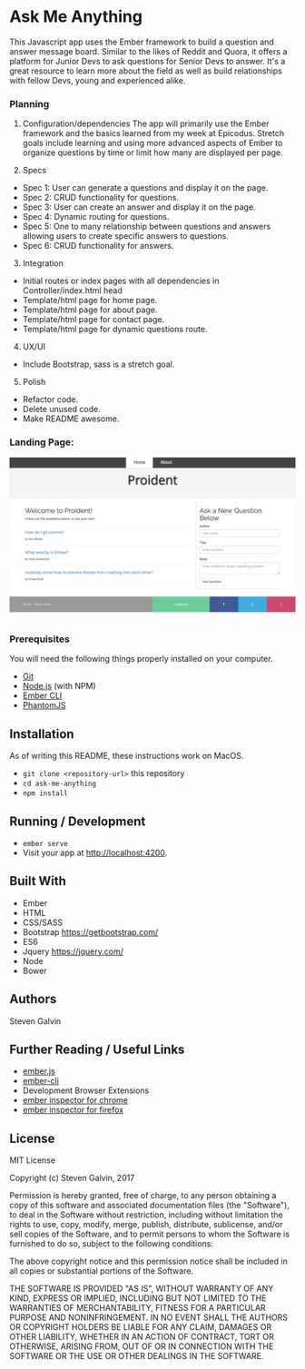 # Ask Me Anything

This Javascript app uses the Ember framework to build a question and answer message board. Similar to the likes of Reddit and Quora, it offers a platform for Junior Devs to ask questions for Senior Devs to answer. It's a great resource to learn more about the field as well as build relationships with fellow Devs, young and experienced alike.

### Planning

1. Configuration/dependencies
  The app will primarily use the Ember framework and the basics learned from my week at Epicodus. Stretch goals include learning and using more advanced aspects of Ember to organize questions by time or limit how many are displayed per page.

2. Specs
  * Spec 1: User can generate a questions and display it on the page.
  * Spec 2: CRUD functionality for questions.
  * Spec 3: User can create an answer and display it on the page.
  * Spec 4: Dynamic routing for questions.
  * Spec 5: One to many relationship between questions and answers allowing users to create specific answers to questions.
  * Spec 6: CRUD functionality for answers.

3. Integration
  * Initial routes or index pages with all dependencies in Controller/index.html head
  * Template/html page for home page.
  * Template/html page for about page.
  * Template/html page for contact page.
  * Template/html page for dynamic questions route.

4. UX/UI
  * Include Bootstrap, sass is a stretch goal.

5. Polish
  * Refactor code.
  * Delete unused code.
  * Make README awesome.


### Landing Page:
![](./public/images/screenshot.png "Prodient")

### Prerequisites

You will need the following things properly installed on your computer.

* [Git](https://git-scm.com/)
* [Node.js](https://nodejs.org/) (with NPM)
* [Ember CLI](https://ember-cli.com/)
* [PhantomJS](http://phantomjs.org/)

## Installation

As of writing this README, these instructions work on MacOS.

* `git clone <repository-url>` this repository
* `cd ask-me-anything`
* `npm install`

## Running / Development

* `ember serve`
* Visit your app at [http://localhost:4200](http://localhost:4200).

## Built With

* Ember
* HTML
* CSS/SASS
* Bootstrap https://getbootstrap.com/
* ES6
* Jquery https://jquery.com/
* Node
* Bower

## Authors

Steven Galvin

## Further Reading / Useful Links

* [ember.js](http://emberjs.com/)
* [ember-cli](https://ember-cli.com/)
* Development Browser Extensions
* [ember inspector for chrome](https://chrome.google.com/webstore/detail/ember-inspector/bmdblncegkenkacieihfhpjfppoconhi)
* [ember inspector for firefox](https://addons.mozilla.org/en-US/firefox/addon/ember-inspector/)

## License

MIT License

Copyright (c) Steven Galvin, 2017

Permission is hereby granted, free of charge, to any person obtaining a copy
of this software and associated documentation files (the "Software"), to deal
in the Software without restriction, including without limitation the rights
to use, copy, modify, merge, publish, distribute, sublicense, and/or sell
copies of the Software, and to permit persons to whom the Software is furnished to do so, subject to the following conditions:

The above copyright notice and this permission notice shall be included in all
copies or substantial portions of the Software.

THE SOFTWARE IS PROVIDED "AS IS", WITHOUT WARRANTY OF ANY KIND, EXPRESS OR
IMPLIED, INCLUDING BUT NOT LIMITED TO THE WARRANTIES OF MERCHANTABILITY,
FITNESS FOR A PARTICULAR PURPOSE AND NONINFRINGEMENT. IN NO EVENT SHALL THE
AUTHORS OR COPYRIGHT HOLDERS BE LIABLE FOR ANY CLAIM, DAMAGES OR OTHER
LIABILITY, WHETHER IN AN ACTION OF CONTRACT, TORT OR OTHERWISE, ARISING FROM,
OUT OF OR IN CONNECTION WITH THE SOFTWARE OR THE USE OR OTHER DEALINGS IN THE
SOFTWARE.
